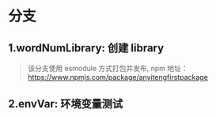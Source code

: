 # 分支

## 1.wordNumLibrary: 创建 library
> 该分支使用 esmodule 方式打包并发布, npm 地址：https://www.npmjs.com/package/anyitengfirstpackage

## 2.envVar: 环境变量测试